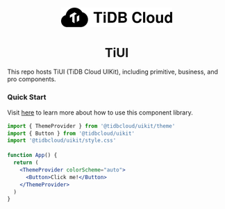 <p align="center">
  <a href="https://tidbcloud.com" target="_blank"><img src="media/tidbcloud-logo.svg" width="256" alt="TiDB Cloud Logo" /></a>
</p>
<h1 align="center">TiUI</h1>

This repo hosts TiUI (TiDB Cloud UIKit), including primitive, business, and pro components.

### Quick Start

Visit [here](https://tidbcloud-uikit.netlify.app/docs/cloud-ui-getting-started) to learn more about how to use this component library.

```jsx
import { ThemeProvider } from '@tidbcloud/uikit/theme'
import { Button } from '@tidbcloud/uikit'
import '@tidbcloud/uikit/style.css'

function App() {
  return (
    <ThemeProvider colorScheme="auto">
      <Button>Click me!</Button>
    </ThemeProvider>
  )
}
```
